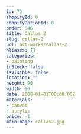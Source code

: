 ```yaml
---
id: 73
shopifyId: 0
shopifyOptionId: 0
order: 546
title: Callas 2
slug: callas-2
url: art-works/callas-2
aliases: []
categories:
- painting
inStock: false
isVisible: false
location: ""
height: 90
width: 90
date: 2008-01-01T00:00:00Z
materials:
- canvas
- acrylic
price: -1
mainImage: callas2.jpg
---
```

